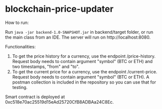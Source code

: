 # blockchain-price-updater

How to run:

Run ```java -jar backend-1.0-SNAPSHOT.jar``` in backend/target folder, or run the main class from an IDE. The server will run on http://localhost:8080.

Functionalities:
1) To get the price history for a currency, use the endpoint /price-history. Request body needs to contain argument "symbol" (BTC or ETH) and two timestamps, "from" and "to".
2) To get the current price for a currency, use the endpoint /current-price. Request body needs to contain argument "symbol" (BTC or ETH).
A postman collection is included in the repository so you can use that for testing.

Smart contract is deployed at 0xc518e70ac25519d15eAd25720CfB8ADBAa24C8Ec.
